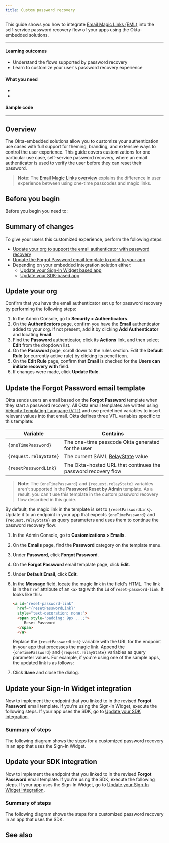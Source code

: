 ```yaml
---
title: Custom password recovery
---
```


<ApiLifecycle access="ie" />

This guide shows you how to integrate [Email Magic Links (EML)](/docs/guides/email-magic-links-overview/main/) into the self-service password recovery flow of your apps using the Okta-embedded solutions.

---

#### Learning outcomes

* Understand the flows supported by password recovery
* Learn to customize your user's password recovery experience

#### What you need

* <StackSnippet snippet="orgconfigurepwdonly" />
* <StackSnippet snippet="oiesdksetup" />

#### Sample code

<StackSnippet snippet="samplecode" />

---

## Overview

The Okta-embedded solutions allow you to customize your authentication use cases with full support for theming, branding, and extensive ways to control the user experience. This guide covers customizations for one particular use case, self-service password recovery, where an email authenticator is used to verify the user before they can reset their password.

> **Note**: The [Email Magic Links overview](/docs/guides/email-magic-links-overview/main/) explains the difference in user experience between using one-time passcodes and magic links.

## Before you begin

Before you begin you need to:

<StackSnippet snippet="beforeyoubegin" />

## Summary of changes

To give your users this customized experience, perform the following steps:

* [Update your org to support the email authenticator with password recovery](#update-your-org)
* [Update the Forgot Password email template to point to your app](#update-the-forgot-password-email-template)
* Depending on your embedded integration solution either:
    * [Update your Sign-In Widget based app](#update-your-sign-in-widget-integration)
    * [Update your SDK-based app](#update-your-sdk-integration)

## Update your org

Confirm that you have the email authenticator set up for password recovery by performing the following steps:

1. In the Admin Console, go to **Security > Authenticators**.
1. On the **Authenticators** page, confirm you have the **Email** authenticator added to your org. If not present, add it by clicking **Add Authenticator** and locating **Email**.
1. Find the **Password** authenticator, click its **Actions** link, and then select **Edit** from the dropdown list.
1. On the **Password** page, scroll down to the rules section. Edit the **Default Rule** (or currently active rule) by clicking its pencil icon.
1. On the **Edit Rule** page, confirm that **Email** is checked for the **Users can initiate recovery with** field.
1. If changes were made, click **Update Rule**.

## Update the Forgot Password email template

Okta sends users an email based on the **Forgot Password** template when they start a password recovery. All Okta email templates are written using [Velocity Templating Language (VTL)](https://help.okta.com/okta_help.htm?type=oie&id=ext-velocity-variables) and use predefined variables to insert relevant values into that email. Okta defines three VTL variables specific to this template:

| Variable | Contains  |
| ---------------| ------------------------|
| `{oneTimePassword}`   | The one-time passcode Okta generated for the user |
| `{request.relayState}` | The current SAML [RelayState](https://developer.okta.com/docs/concepts/saml/#understanding-sp-initiated-sign-in-flow) value |
| `{resetPasswordLink}` | The Okta-hosted URL that continues the password recovery flow |

> **Note**: The `{oneTimePassword}` and `{request.relayState}` variables aren't supported in the **Password Reset by Admin** template. As a result, you can't use this template in the custom password recovery flow described in this guide.

By default, the magic link in the template is set to `{resetPasswordLink}`. Update it to an endpoint in your app that expects `{oneTimePassword}` and `{request.relayState}` as query parameters and uses them to continue the password recovery flow:

1. In the Admin Console, go to **Customizations > Emails**.
1. On the **Emails** page, find the **Password** category on the template menu.
1. Under **Password**, click **Forgot Password**.
1. On the **Forgot Password** email template page, click **Edit**.
1. Under **Default Email**, click **Edit**.
1. In the **Message** field, locate the magic link in the field's HTML. The link is in the `href` attribute of an `<a>` tag with the `id` of `reset-password-link`. It looks like this:

    ```html
   <a id="reset-password-link"
      href="{resetPasswordLink}"
      style="text-decoration: none;">
      <span style="padding: 9px ...;">
         Reset Password
      </span>
      </a>
    ```

   Replace the `{resetPasswordLink}` variable with the URL for the endpoint in your app that processes the magic link. Append the `{oneTimePassword}` and `{request.relayState}` variables as query parameter values. For example, if you're using one of the sample apps, the updated link is as follows:

   <StackSnippet snippet="emailtemplate" />

1. Click **Save** and close the dialog.

## Update your Sign-In Widget integration

Now to implement the endpoint that you linked to in the revised **Forgot Password** email template.
If you're using the Sign-In Widget, execute the following steps. If your app uses the SDK, go to [Update your SDK integration](#update-your-sdk-integration).

### Summary of steps

The following diagram shows the steps for a customized password recovery in an app that uses the Sign-In Widget.

<StackSnippet snippet="siwsummary" />

<StackSnippet snippet="siw" />

## Update your SDK integration

Now to implement the endpoint that you linked to in the revised **Forgot Password** email template. If you're using the SDK, execute the following steps. If your app uses the Sign-In Widget, go to [Update your Sign-In Widget integration](#update-your-sign-in-widget-integration).

### Summary of steps

The following diagram shows the steps for a customized password recovery in an app that uses the SDK.

<StackSnippet snippet="sdksummary" />

<StackSnippet snippet="sdk" />

## See also

<StackSnippet snippet="relatedusecases" />
